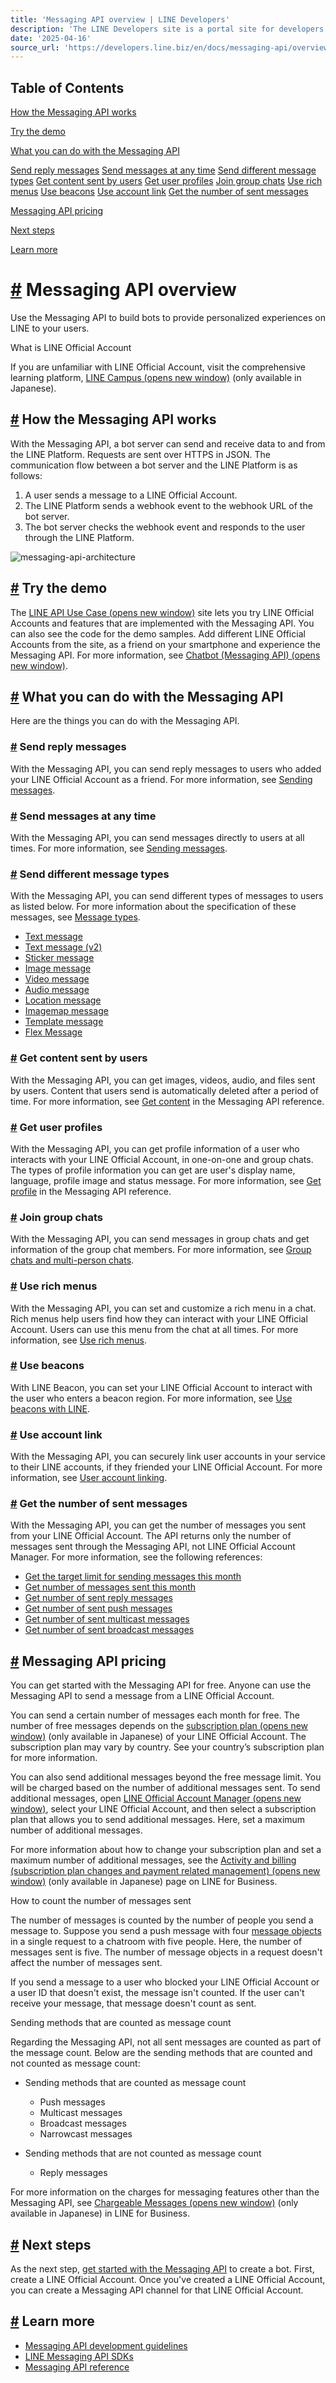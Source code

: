 ```yaml
---
title: 'Messaging API overview | LINE Developers'
description: 'The LINE Developers site is a portal site for developers. It contains documents and tools that will help you use our various developer products. Creating LINE Login and Messaging API applications and services has never been easier!'
date: '2025-04-16'
source_url: 'https://developers.line.biz/en/docs/messaging-api/overview/'
---
```


## Table of Contents

[How the Messaging API works](#how-messaging-api-works)

[Try the demo](#line-api-use-case)

[What you can do with the Messaging API](#what-you-can-do)

[Send reply messages](#send-reply-messages) [Send messages at any time](#send-messages-at-any-time) [Send different message types](#send-different-message-types) [Get content sent by users](#get-content-sent-by-users) [Get user profiles](#get-user-profiles) [Join group chats](#join-group-chats) [Use rich menus](#use-rich-menus) [Use beacons](#use-beacons) [Use account link](#use-account-link) [Get the number of sent messages](#get-number-of-messages)

[Messaging API pricing](#line-official-account-plan)

[Next steps](#next-steps-with-the-messaging-api)

[Learn more](#related-pages-for-messaging-api)

# [#](#page-title) Messaging API overview

Use the Messaging API to build bots to provide personalized experiences on LINE to your users.

What is LINE Official Account

If you are unfamiliar with LINE Official Account, visit the comprehensive learning platform, [LINE Campus (opens new window)](https://lymcampus.jp/) (only available in Japanese).

## [#](#how-messaging-api-works) How the Messaging API works

With the Messaging API, a bot server can send and receive data to and from the LINE Platform. Requests are sent over HTTPS in JSON. The communication flow between a bot server and the LINE Platform is as follows:

1. A user sends a message to a LINE Official Account.
2. The LINE Platform sends a webhook event to the webhook URL of the bot server.
3. The bot server checks the webhook event and responds to the user through the LINE Platform.

![messaging-api-architecture](/assets/img/messaging-api-architecture.f40bffbb.png)

## [#](#line-api-use-case) Try the demo

The [LINE API Use Case (opens new window)](https://lineapiusecase.com/en/top.html) site lets you try LINE Official Accounts and features that are implemented with the Messaging API. You can also see the code for the demo samples. Add different LINE Official Accounts from the site, as a friend on your smartphone and experience the Messaging API. For more information, see [Chatbot (Messaging API) (opens new window)](https://lineapiusecase.com/en/api/msgapi.html).

## [#](#what-you-can-do) What you can do with the Messaging API

Here are the things you can do with the Messaging API.

### [#](#send-reply-messages) Send reply messages

With the Messaging API, you can send reply messages to users who added your LINE Official Account as a friend. For more information, see [Sending messages](../../../en/docs/messaging-api/sending-messages.md).

### [#](#send-messages-at-any-time) Send messages at any time

With the Messaging API, you can send messages directly to users at all times. For more information, see [Sending messages](../../../en/docs/messaging-api/sending-messages.md).

### [#](#send-different-message-types) Send different message types

With the Messaging API, you can send different types of messages to users as listed below. For more information about the specification of these messages, see [Message types](../../../en/docs/messaging-api/message-types.md).

- [Text message](../../../en/docs/messaging-api/message-types.md#text-messages)
- [Text message (v2)](../../../en/docs/messaging-api/message-types.md#text-messages-v2)
- [Sticker message](../../../en/docs/messaging-api/message-types.md#sticker-messages)
- [Image message](../../../en/docs/messaging-api/message-types.md#image-messages)
- [Video message](../../../en/docs/messaging-api/message-types.md#video-messages)
- [Audio message](../../../en/docs/messaging-api/message-types.md#audio-messages)
- [Location message](../../../en/docs/messaging-api/message-types.md#location-messages)
- [Imagemap message](../../../en/docs/messaging-api/message-types.md#imagemap-messages)
- [Template message](../../../en/docs/messaging-api/message-types.md#template-messages)
- [Flex Message](../../../en/docs/messaging-api/message-types.md#flex-messages)

### [#](#get-content-sent-by-users) Get content sent by users

With the Messaging API, you can get images, videos, audio, and files sent by users. Content that users send is automatically deleted after a period of time. For more information, see [Get content](../../../en/reference/messaging-api.md#get-content) in the Messaging API reference.

### [#](#get-user-profiles) Get user profiles

With the Messaging API, you can get profile information of a user who interacts with your LINE Official Account, in one-on-one and group chats. The types of profile information you can get are user's display name, language, profile image and status message. For more information, see [Get profile](../../../en/reference/messaging-api.md#get-profile) in the Messaging API reference.

### [#](#join-group-chats) Join group chats

With the Messaging API, you can send messages in group chats and get information of the group chat members. For more information, see [Group chats and multi-person chats](../../../en/docs/messaging-api/group-chats.md).

### [#](#use-rich-menus) Use rich menus

With the Messaging API, you can set and customize a rich menu in a chat. Rich menus help users find how they can interact with your LINE Official Account. Users can use this menu from the chat at all times. For more information, see [Use rich menus](../../../en/docs/messaging-api/using-rich-menus.md).

### [#](#use-beacons) Use beacons

With LINE Beacon, you can set your LINE Official Account to interact with the user who enters a beacon region. For more information, see [Use beacons with LINE](../../../en/docs/messaging-api/using-beacons.md).

### [#](#use-account-link) Use account link

With the Messaging API, you can securely link user accounts in your service to their LINE accounts, if they friended your LINE Official Account. For more information, see [User account linking](../../../en/docs/messaging-api/linking-accounts.md).

### [#](#get-number-of-messages) Get the number of sent messages

With the Messaging API, you can get the number of messages you sent from your LINE Official Account. The API returns only the number of messages sent through the Messaging API, not LINE Official Account Manager. For more information, see the following references:

- [Get the target limit for sending messages this month](../../../en/reference/messaging-api.md#get-quota)
- [Get number of messages sent this month](../../../en/reference/messaging-api.md#get-consumption)
- [Get number of sent reply messages](../../../en/reference/messaging-api.md#get-number-of-reply-messages)
- [Get number of sent push messages](../../../en/reference/messaging-api.md#get-number-of-push-messages)
- [Get number of sent multicast messages](../../../en/reference/messaging-api.md#get-number-of-multicast-messages)
- [Get number of sent broadcast messages](../../../en/reference/messaging-api.md#get-number-of-broadcast-messages)

## [#](#line-official-account-plan) Messaging API pricing

You can get started with the Messaging API for free. Anyone can use the Messaging API to send a message from a LINE Official Account.

You can send a certain number of messages each month for free. The number of free messages depends on the [subscription plan (opens new window)](https://www.lycbiz.com/jp/service/line-official-account/plan/) (only available in Japanese) of your LINE Official Account. The subscription plan may vary by country. See your country’s subscription plan for more information.

You can also send additional messages beyond the free message limit. You will be charged based on the number of additional messages sent. To send additional messages, open [LINE Official Account Manager (opens new window)](https://manager.line.biz/), select your LINE Official Account, and then select a subscription plan that allows you to send additional messages. Here, set a maximum number of additional messages.

For more information about how to change your subscription plan and set a maximum number of additional messages, see the [Activity and billing (subscription plan changes and payment related management) (opens new window)](https://www.lycbiz.com/jp/manual/OfficialAccountManager/account-settings_plan/) (only available in Japanese) page on LINE for Business.

How to count the number of messages sent

The number of messages is counted by the number of people you send a message to. Suppose you send a push message with four [message objects](../../../en/reference/messaging-api.md#message-objects) in a single request to a chatroom with five people. Here, the number of messages sent is five. The number of message objects in a request doesn't affect the number of messages sent.

If you send a message to a user who blocked your LINE Official Account or a user ID that doesn't exist, the message isn't counted. If the user can't receive your message, that message doesn't count as sent.

Sending methods that are counted as message count

Regarding the Messaging API, not all sent messages are counted as part of the message count. Below are the sending methods that are counted and not counted as message count:

- Sending methods that are counted as message count

  - Push messages
  - Multicast messages
  - Broadcast messages
  - Narrowcast messages

- Sending methods that are not counted as message count

  - Reply messages

For more information on the charges for messaging features other than the Messaging API, see [Chargeable Messages (opens new window)](https://www.lycbiz.com/jp/service/line-official-account/plan/) (only available in Japanese) in LINE for Business.

## [#](#next-steps-with-the-messaging-api) Next steps

As the next step, [get started with the Messaging API](../../../en/docs/messaging-api/getting-started.md) to create a bot. First, create a LINE Official Account. Once you've created a LINE Official Account, you can create a Messaging API channel for that LINE Official Account.

## [#](#related-pages-for-messaging-api) Learn more

- [Messaging API development guidelines](../../../en/docs/messaging-api/development-guidelines.md)
- [LINE Messaging API SDKs](../../../en/docs/messaging-api/line-bot-sdk.md)
- [Messaging API reference](../../../en/reference/messaging-api.md)
